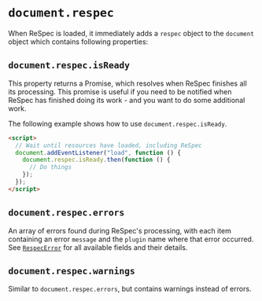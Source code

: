 # `document.respec`

When ReSpec is loaded, it immediately adds a `respec` object to the `document` object which contains following properties:

## `document.respec.isReady`

This property returns a Promise, which resolves when ReSpec finishes all its processing. This promise is useful if you need to be notified when ReSpec has finished doing its work - and you want to do some additional work.

The following example shows how to use `document.respec.isReady`.

```html
<script>
  // Wait until resources have loaded, including ReSpec
  document.addEventListener("load", function () {
    document.respec.isReady.then(function () {
      // Do things
    });
  });
</script>
```

## `document.respec.errors`

An array of errors found during ReSpec's processing, with each item containing an error `message` and the `plugin` name where that error occurred. See [`RespecError`](https://github.com/w3c/respec/blob/1bd0786fc2f58d99b2eb9df141a156f6fd25eb20/src/core/utils.js#L849-L872) for all available fields and their details.

## `document.respec.warnings`

Similar to `document.respec.errors`, but contains warnings instead of errors.
